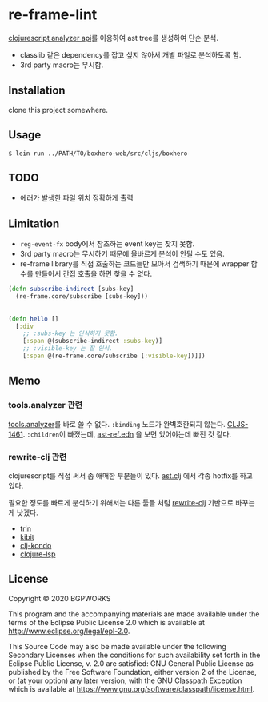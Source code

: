 # re-frame-lint

[clojurescript analyzer api](https://cljs.github.io/api/compiler/cljs.analyzer.api/)를 이용하여 ast tree를 생성하여 단순 분석. 

- classlib 같은 dependency를 잡고 싶지 않아서 개별 파일로 분석하도록 함.
- 3rd party macro는 무시함.

## Installation

clone this project somewhere.

## Usage

    $ lein run ../PATH/TO/boxhero-web/src/cljs/boxhero

## TODO

- 에러가 발생한 파일 위치 정확하게 출력

## Limitation

- `reg-event-fx` body에서 참조하는 event key는 찾지 못함.
- 3rd party macro는 무시하기 때문에 올바르게 분석이 안될 수도 있음.
- re-frame library를 직접 호출하는 코드들만 모아서 검색하기 때문에 wrapper 함수를 만들어서 간접 호출을 하면 찾을 수 없다.


```cljs
(defn subscribe-indirect [subs-key]
  (re-frame.core/subscribe [subs-key]))
  
  
(defn hello []
  [:div
    ;; :subs-key 는 인식하지 못함.
    [:span @(subscribe-indirect :subs-key)]
    ;; :visible-key 는 잘 인식.
    [:span @(re-frame.core/subscribe [:visible-key])]])
```

## Memo

### tools.analyzer 관련

[tools.analyzer](https://github.com/clojure/tools.analyzer)를 바로 쓸 수 없다.
`:binding` 노드가 완벽호환되지 않는다. [CLJS-1461](https://clojure.atlassian.net/browse/CLJS-1461).
`:children`이 빠졌는데, [ast-ref.edn](https://github.com/clojure/clojurescript/blob/master/ast-ref/ast-ref.edn) 을 보면 있어야는데 빠진 것 같다.


### rewrite-clj 관련

clojurescript를 직접 써서 좀 애매한 부분들이 있다. [ast.clj](src/re_frame_lint/ast.clj) 에서 각종 hotfix를 하고 있다.

필요한 정도를 빠르게 분석하기 위해서는 다른 툴들 처럼 [rewrite-clj](https://github.com/xsc/rewrite-clj) 기반으로 바꾸는게 낫겠다.

- [trin](https://github.com/benedekfazekas/trin/tree/master/trin)
- [kibit](https://github.com/jonase/kibit)
- [clj-kondo](https://github.com/borkdude/clj-kondo)
- [clojure-lsp](https://github.com/snoe/clojure-lsp)

## License

Copyright © 2020 BGPWORKS

This program and the accompanying materials are made available under the
terms of the Eclipse Public License 2.0 which is available at
http://www.eclipse.org/legal/epl-2.0.

This Source Code may also be made available under the following Secondary
Licenses when the conditions for such availability set forth in the Eclipse
Public License, v. 2.0 are satisfied: GNU General Public License as published by
the Free Software Foundation, either version 2 of the License, or (at your
option) any later version, with the GNU Classpath Exception which is available
at https://www.gnu.org/software/classpath/license.html.
